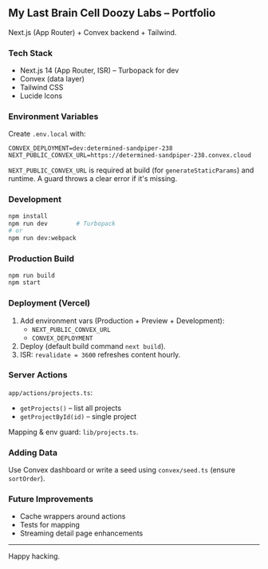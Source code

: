 ## My Last Brain Cell Doozy Labs – Portfolio

Next.js (App Router) + Convex backend + Tailwind.

### Tech Stack

- Next.js 14 (App Router, ISR) – Turbopack for dev
- Convex (data layer)
- Tailwind CSS
- Lucide Icons

### Environment Variables

Create `.env.local` with:

```
CONVEX_DEPLOYMENT=dev:determined-sandpiper-238
NEXT_PUBLIC_CONVEX_URL=https://determined-sandpiper-238.convex.cloud
```

`NEXT_PUBLIC_CONVEX_URL` is required at build (for `generateStaticParams`) and runtime. A guard throws a clear error if it's missing.

### Development

```bash
npm install
npm run dev        # Turbopack
# or
npm run dev:webpack
```

### Production Build

```bash
npm run build
npm start
```

### Deployment (Vercel)

1. Add environment vars (Production + Preview + Development):
   - `NEXT_PUBLIC_CONVEX_URL`
   - `CONVEX_DEPLOYMENT`
2. Deploy (default build command `next build`).
3. ISR: `revalidate = 3600` refreshes content hourly.

### Server Actions

`app/actions/projects.ts`:

- `getProjects()` – list all projects
- `getProjectById(id)` – single project

Mapping & env guard: `lib/projects.ts`.

### Adding Data

Use Convex dashboard or write a seed using `convex/seed.ts` (ensure `sortOrder`).

### Future Improvements

- Cache wrappers around actions
- Tests for mapping
- Streaming detail page enhancements

---

Happy hacking.
